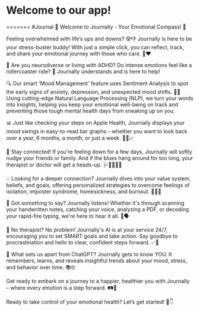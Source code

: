 # Welcome to our app!
=======
#Journal
🌟 Welcome to Journally - Your Emotional Compass! 🌈

Feeling overwhelmed with life’s ups and downs? 😰👎 Journally is here to be your stress-buster buddy! With just a simple click, you can reflect, track, and share your emotional journey with those who care. 📱❤️

🧠 Are you neurodiverse or living with ADHD? Do intense emotions feel like a rollercoaster ride? 🎢 Journally understands and is here to help!

🔍 Our smart 'Mood Management' feature uses Sentiment Analysis to spot the early signs of anxiety, depression, and unexpected mood shifts. 🕵️‍♂️ Using cutting-edge Natural Language Processing (NLP), we turn your words into insights, helping you keep your emotional well-being on track and preventing those tough mental health days from sneaking up on you.

📊 Just like checking your steps on Apple Health, Journally displays your mood swings in easy-to-read bar graphs – whether you want to look back over a year, 6 months, a month, or just a week. 🚶‍♀️📈

🚨 Stay connected! If you're feeling down for a few days, Journally will softly nudge your friends or family. And if the blues hang around for too long, your therapist or doctor will get a heads-up. 🩺👨‍👩‍👧‍👦

💡 Looking for a deeper connection? Journally dives into your value system, beliefs, and goals, offering personalized strategies to overcome feelings of isolation, imposter syndrome, homesickness, and burnout. 🌱🧘‍♂️

🎤 Got something to say? Journally listens! Whether it's through scanning your handwritten notes, catching your voice, analyzing a PDF, or decoding your rapid-fire typing, we're here to hear it all. 📝🗣️

🤖 No therapist? No problem! Journally's AI is at your service 24/7, encouraging you to set SMART goals and take action. Say goodbye to procrastination and hello to clear, confident steps forward. ✅🚀

💭 What sets us apart from ChatGPT? Journally gets to know YOU. It remembers, learns, and reveals insightful trends about your mood, stress, and behavior over time. 📚🤓

Get ready to embark on a journey to a happier, healthier you with Journally – where every emotion is a step forward. 🛤️💖

Ready to take control of your emotional health? Let’s get started! 🚀👇
